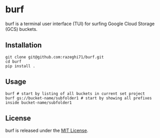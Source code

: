 # burf

burf is a terminal user interface (TUI) for surfing Google Cloud Storage (GCS) buckets.

## Installation

    git clone git@github.com:razeghi71/burf.git
    cd burf
    pip install .

## Usage

    burf # start by listing of all buckets in current set project
    burf gs://bucket-name/subfolder1 # start by showing all prefixes inside bucket-name/subfolder1

## License

burf is released under the [MIT License](LICENSE).
